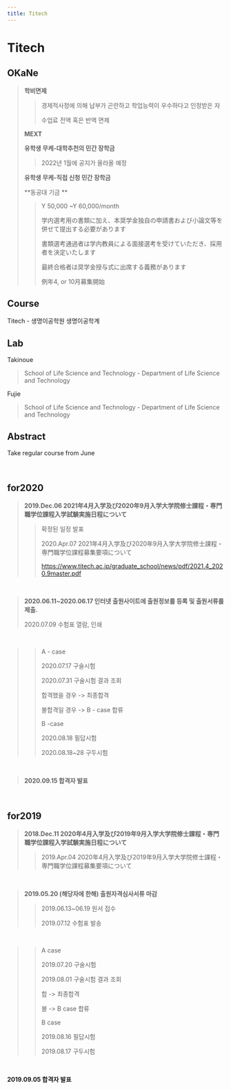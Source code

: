 ```yaml
---
title: Titech
---
```


Titech
===


OKaNe
---

>**학비면제**
>
>>경제적사정에 의해 납부가 곤란하고 학업능력이 우수하다고 인정받은 자
>>
>>수업료 전액 혹은 반액 면제
>
>**MEXT**
>
>**유학생 무케-대학추천의 민간 장학금**
>
>>2022년 1월에 공지가 올라올 예정
>
>**유학생 무케-직접 신청 민간 장학금**
>
>**동공대 기금 **
>
>> Y 50,000 ~Y 60,000/month
>>
>>学内選考用の書類に加え、本奨学金独自の申請書および小論文等を併せて提出する必要があります
>>
>>書類選考通過者は学内教員による面接選考を受けていただき、採用者を決定いたします
>>
>>最終合格者は奨学金授与式に出席する義務があります
>>
>>例年4, or 10月募集開始



Course
---
Titech - 생명이공학원 생명이공학계

Lab
---
Takinoue

>School of Life Science and Technology - Department of Life Science and Technology

Fujie

>School of Life Science and Technology - Department of Life Science and Technology

Abstract
---

Take regular course from June

<br/>

for2020
---

>**2019.Dec.06 2021年4月入学及び2020年9月入学大学院修士課程・専門職学位課程入学試験実施日程について**
>
> >확정된 일정 발표
> >
> >2020.Apr.07 2021年4月入学及び2020年9月入学大学院修士課程・専門職学位課程募集要項について
> >
> ><https://www.titech.ac.jp/graduate_school/news/pdf/2021.4_2020.9master.pdf>

<br/>

>**2020.06.11~2020.06.17 인터넷 출원사이트에 출원정보를 등록 및 출원서류를 제출.**
>
>2020.07.09 수험표 열람, 인쇄

<br/>

> >A - case
> >
> >2020.07.17 구술시험
> >
> >2020.07.31 구술시험 결과 조회
> >
> >합격했을 경우 -> 최종합격
> >
> >불합격일 경우 -> B - case 합류
> >
> >B -case 
> >
> >2020.08.18 필답시험
> >
> >2020.08.18~28 구두시험

<br/>

>**2020.09.15 합격자 발표**

<br/>

for2019
---

>**2018.Dec.11  2020年4月入学及び2019年9月入学大学院修士課程・専門職学位課程入学試験実施日程について**
>
> >2019.Apr.04 2020年4月入学及び2019年9月入学大学院修士課程・専門職学位課程募集要項について

<br/>

>**2019.05.20 (해당자에 한해) 출원자격심사서류 마감**
>
> >2019.06.13~06.19 원서 접수
> >
> >2019.07.12 수험표 발송

<br/>

> >A case
> >
> >2019.07.20 구술시험
> >
> >2019.08.01 구술시험 결과 조회
> >
> >합 -> 최종합격
> >
> >불 -> B case 합류
> >
> >
> >B case
> >
> >2019.08.16 필답시험
> >
> >2019.08.17 구두시험

<br/>

**2019.09.05 합격자 발표**

